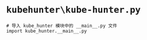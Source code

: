 # `kubehunter\kube-hunter.py`

```
# 导入 kube_hunter 模块中的 __main__.py 文件
import kube_hunter.__main__.py
```